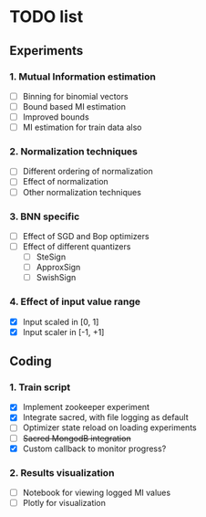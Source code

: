 # TODO list

## Experiments

### 1. Mutual Information estimation
* [ ] Binning for binomial vectors
* [ ] Bound based MI estimation
* [ ] Improved bounds
* [ ] MI estimation for train data also

### 2. Normalization techniques
* [ ] Different ordering of normalization
* [ ] Effect of normalization
* [ ] Other normalization techniques

### 3. BNN specific
* [ ] Effect of SGD and Bop optimizers
* [ ] Effect of different quantizers
  * [ ] SteSign
  * [ ] ApproxSign
  * [ ] SwishSign

### 4. Effect of input value range
* [x] Input scaled in [0, 1]
* [x] Input scaler in [-1,  +1]

## Coding
### 1. Train script
* [x] Implement zookeeper experiment
* [x] Integrate sacred, with file logging as default
* [ ] Optimizer state reload on loading experiments
* [ ] ~~Sacred MongodB integration~~
* [x] Custom callback to monitor progress?

### 2. Results visualization
* [ ] Notebook for viewing logged MI values
* [ ] Plotly for visualization